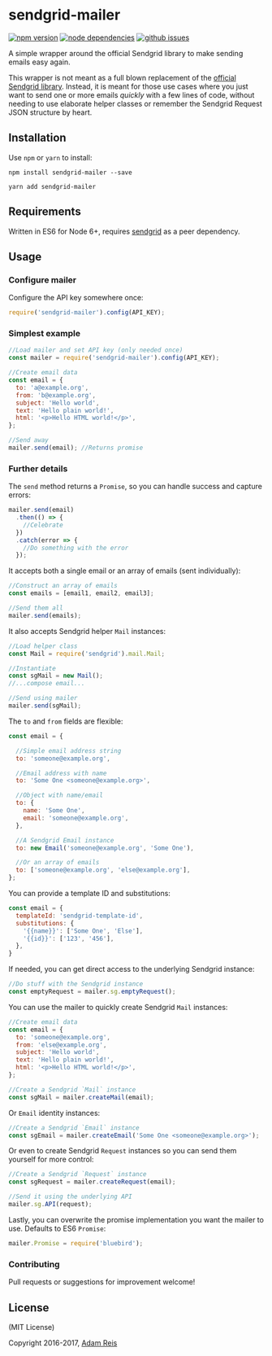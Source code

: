 # sendgrid-mailer

[![npm version](https://img.shields.io/npm/v/sendgrid-mailer.svg)](https://www.npmjs.com/package/sendgrid-mailer)
[![node dependencies](https://david-dm.org/adamreisnz/sendgrid-mailer.svg)](https://david-dm.org/adamreisnz/sendgrid-mailer)
[![github issues](https://img.shields.io/github/issues/adamreisnz/sendgrid-mailer.svg)](https://github.com/adamreisnz/sendgrid-mailer/issues)

A simple wrapper around the official Sendgrid library to make sending emails easy again.

This wrapper is not meant as a full blown replacement of the
[official Sendgrid library](https://www.npmjs.com/package/sendgrid). Instead,
it is meant for those use cases where you just want to send one or more emails *quickly*
with a few lines of code, without needing to use elaborate helper classes or remember the Sendgrid Request JSON structure by heart.

## Installation
Use `npm` or `yarn` to install:

```
npm install sendgrid-mailer --save
```

```
yarn add sendgrid-mailer
```

## Requirements
Written in ES6 for Node 6+, requires [sendgrid]() as a peer dependency.

## Usage

### Configure mailer

Configure the API key somewhere once:
```js
require('sendgrid-mailer').config(API_KEY);
```

### Simplest example
```js
//Load mailer and set API key (only needed once)
const mailer = require('sendgrid-mailer').config(API_KEY);

//Create email data
const email = {
  to: 'a@example.org',
  from: 'b@example.org',
  subject: 'Hello world',
  text: 'Hello plain world!',
  html: '<p>Hello HTML world!</p>',
};

//Send away
mailer.send(email); //Returns promise
```

### Further details

The `send` method returns a `Promise`, so you can handle success and capture errors:

```js
mailer.send(email)
  .then(() => {
    //Celebrate
  })
  .catch(error => {
    //Do something with the error
  });
```

It accepts both a single email or an array of emails (sent individually):

```js
//Construct an array of emails
const emails = [email1, email2, email3];

//Send them all
mailer.send(emails);
```

It also accepts Sendgrid helper `Mail` instances:

```js
//Load helper class
const Mail = require('sendgrid').mail.Mail;

//Instantiate
const sgMail = new Mail();
//...compose email...

//Send using mailer
mailer.send(sgMail);
```

The `to` and `from` fields are flexible:

```js
const email = {

  //Simple email address string
  to: 'someone@example.org',

  //Email address with name
  to: 'Some One <someone@example.org>',

  //Object with name/email
  to: {
    name: 'Some One',
    email: 'someone@example.org',
  },

  //A Sendgrid Email instance
  to: new Email('someone@example.org', 'Some One'),

  //Or an array of emails
  to: ['someone@example.org', 'else@example.org'],
};
```

You can provide a template ID and substitutions:

```js
const email = {
  templateId: 'sendgrid-template-id',
  substitutions: {
    '{{name}}': ['Some One', 'Else'],
    '{{id}}': ['123', '456'],
  },
}
```

If needed, you can get direct access to the underlying Sendgrid instance:

```js
//Do stuff with the Sendgrid instance
const emptyRequest = mailer.sg.emptyRequest();
```

You can use the mailer to quickly create Sendgrid `Mail` instances:

```js
//Create email data
const email = {
  to: 'someone@example.org',
  from: 'else@example.org',
  subject: 'Hello world',
  text: 'Hello plain world!',
  html: '<p>Hello HTML world!</p>',
};

//Create a Sendgrid `Mail` instance
const sgMail = mailer.createMail(email);
```

Or `Email` identity instances:

```js
//Create a Sendgrid `Email` instance
const sgEmail = mailer.createEmail('Some One <someone@example.org>');
```

Or even to create Sendgrid `Request` instances so you can send them yourself for more control:

```js
//Create a Sendgrid `Request` instance
const sgRequest = mailer.createRequest(email);

//Send it using the underlying API
mailer.sg.API(request);
```

Lastly, you can overwrite the promise implementation you want the mailer to use. Defaults to ES6 `Promise`:

```js
mailer.Promise = require('bluebird');
```

### Contributing
Pull requests or suggestions for improvement welcome!

## License
(MIT License)

Copyright 2016-2017, [Adam Reis](http://adam.reis.nz)
